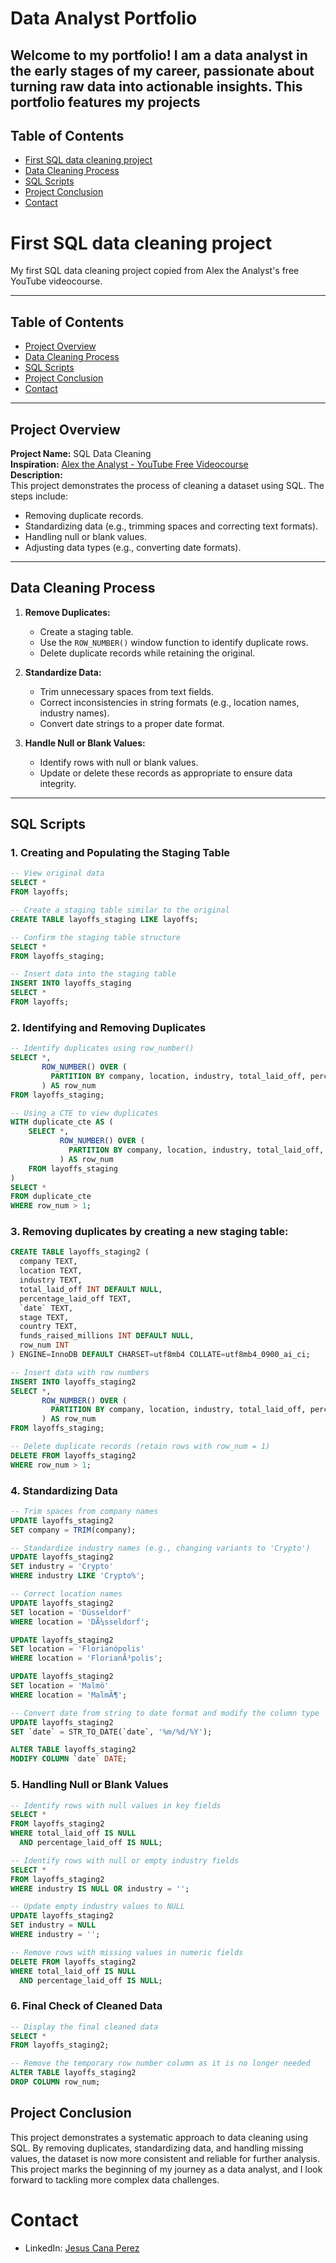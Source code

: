 # Data Analyst Portfolio

Welcome to my portfolio! I am a data analyst in the early stages of my career, passionate about turning raw data into actionable insights. This portfolio features my projects
---

## Table of Contents

- [First SQL data cleaning project](#First-SQL-data-cleaning-project)
- [Data Cleaning Process](#data-cleaning-process)
- [SQL Scripts](#sql-scripts)
- [Project Conclusion](#project-conclusion)
- [Contact](#contact)

# First SQL data cleaning project

My first SQL data cleaning project copied from Alex the Analyst's free YouTube videocourse.

---

## Table of Contents

- [Project Overview](#project-overview)
- [Data Cleaning Process](#data-cleaning-process)
- [SQL Scripts](#sql-scripts)
- [Project Conclusion](#project-conclusion)
- [Contact](#contact)

---

## Project Overview

**Project Name:** SQL Data Cleaning  
**Inspiration:** [Alex the Analyst - YouTube Free Videocourse](https://www.youtube.com/watch?v=OT1RErkfLNQ&t=12758s)  
**Description:**  
This project demonstrates the process of cleaning a dataset using SQL. The steps include:
- Removing duplicate records.
- Standardizing data (e.g., trimming spaces and correcting text formats).
- Handling null or blank values.
- Adjusting data types (e.g., converting date formats).

---

## Data Cleaning Process

1. **Remove Duplicates:**  
   - Create a staging table.
   - Use the `ROW_NUMBER()` window function to identify duplicate rows.
   - Delete duplicate records while retaining the original.

2. **Standardize Data:**  
   - Trim unnecessary spaces from text fields.
   - Correct inconsistencies in string formats (e.g., location names, industry names).
   - Convert date strings to a proper date format.

3. **Handle Null or Blank Values:**  
   - Identify rows with null or blank values.
   - Update or delete these records as appropriate to ensure data integrity.

---

## SQL Scripts

### 1. Creating and Populating the Staging Table

```sql
-- View original data
SELECT *
FROM layoffs;

-- Create a staging table similar to the original
CREATE TABLE layoffs_staging LIKE layoffs;

-- Confirm the staging table structure
SELECT *
FROM layoffs_staging;

-- Insert data into the staging table
INSERT INTO layoffs_staging
SELECT *
FROM layoffs;
```
### 2.  Identifying and Removing Duplicates
```sql
-- Identify duplicates using row_number()
SELECT *, 
       ROW_NUMBER() OVER (
         PARTITION BY company, location, industry, total_laid_off, percentage_laid_off, `date`, country, funds_raised_millions
       ) AS row_num
FROM layoffs_staging;

-- Using a CTE to view duplicates
WITH duplicate_cte AS (
    SELECT *, 
           ROW_NUMBER() OVER (
             PARTITION BY company, location, industry, total_laid_off, percentage_laid_off, `date`, country, funds_raised_millions
           ) AS row_num
    FROM layoffs_staging
)
SELECT *
FROM duplicate_cte
WHERE row_num > 1;
```
### 3. Removing duplicates by creating a new staging table:
```sql
CREATE TABLE layoffs_staging2 (
  company TEXT,
  location TEXT,
  industry TEXT,
  total_laid_off INT DEFAULT NULL,
  percentage_laid_off TEXT,
  `date` TEXT,
  stage TEXT,
  country TEXT,
  funds_raised_millions INT DEFAULT NULL,
  row_num INT
) ENGINE=InnoDB DEFAULT CHARSET=utf8mb4 COLLATE=utf8mb4_0900_ai_ci;

-- Insert data with row numbers
INSERT INTO layoffs_staging2
SELECT *, 
       ROW_NUMBER() OVER (
         PARTITION BY company, location, industry, total_laid_off, percentage_laid_off, `date`, country, funds_raised_millions
       ) AS row_num
FROM layoffs_staging;

-- Delete duplicate records (retain rows with row_num = 1)
DELETE FROM layoffs_staging2
WHERE row_num > 1;
```
### 4. Standardizing Data
```sql
-- Trim spaces from company names
UPDATE layoffs_staging2
SET company = TRIM(company);

-- Standardize industry names (e.g., changing variants to 'Crypto')
UPDATE layoffs_staging2
SET industry = 'Crypto'
WHERE industry LIKE 'Crypto%';

-- Correct location names
UPDATE layoffs_staging2
SET location = 'Düsseldorf'
WHERE location = 'DÃ¼sseldorf';

UPDATE layoffs_staging2
SET location = 'Florianópolis'
WHERE location = 'FlorianÃ³polis';

UPDATE layoffs_staging2
SET location = 'Malmö'
WHERE location = 'MalmÃ¶';

-- Convert date from string to date format and modify the column type
UPDATE layoffs_staging2
SET `date` = STR_TO_DATE(`date`, '%m/%d/%Y');

ALTER TABLE layoffs_staging2
MODIFY COLUMN `date` DATE;
```
### 5.  Handling Null or Blank Values
```sql
-- Identify rows with null values in key fields
SELECT *
FROM layoffs_staging2
WHERE total_laid_off IS NULL
  AND percentage_laid_off IS NULL;

-- Identify rows with null or empty industry fields
SELECT *
FROM layoffs_staging2
WHERE industry IS NULL OR industry = '';

-- Update empty industry values to NULL
UPDATE layoffs_staging2
SET industry = NULL
WHERE industry = '';

-- Remove rows with missing values in numeric fields
DELETE FROM layoffs_staging2
WHERE total_laid_off IS NULL
  AND percentage_laid_off IS NULL;
```
### 6. Final Check of Cleaned Data
```sql
-- Display the final cleaned data
SELECT *
FROM layoffs_staging2;

-- Remove the temporary row number column as it is no longer needed
ALTER TABLE layoffs_staging2
DROP COLUMN row_num;
```
## Project Conclusion
This project demonstrates a systematic approach to data cleaning using SQL. By removing duplicates, standardizing data, and handling missing values,
the dataset is now more consistent and reliable for further analysis. This project marks the beginning of my journey as a data analyst, and I look
forward to tackling more complex data challenges.

# Contact
- LinkedIn: [Jesus Cana Perez](https://www.linkedin.com/in/jesus-cana-perez-070098315/)
